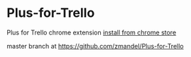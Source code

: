Plus-for-Trello
===============

Plus for Trello chrome extension
[install from chrome store](https://chrome.google.com/webstore/detail/plus-for-trello-time-trac/gjjpophepkbhejnglcmkdnncmaanojkf?hl=en) 

master branch at https://github.com/zmandel/Plus-for-Trello

